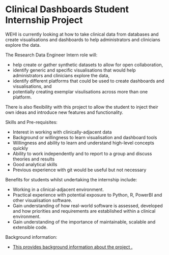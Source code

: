 # Clinical Dashboards Student Internship Project

WEHI is currently looking at how to take clinical data from databases and create visualisations and dashboards to help administrators and clinicians explore the data. 

The Research Data Engineer Intern role will:  
- help create or gather synthetic datasets to allow for open collaboration, 
- identify generic and specific visualisations that would help administrators and clinicians explore the data,
- identify different platforms that could be used to create dashboards and visualisations, and 
- potentially creating exemplar visulisations across more than one platform. 

There is also flexibility with this project to allow the student to inject their own ideas and introduce new features and functionality. 

Skills and Pre-requisites: 
- Interest in working with clinically-adjacent data
- Background or willingness to learn visualisation and dashboard tools
- Willingness and ability to learn and understand high-level concepts quickly 
- Ability to work independently and to report to a group and discuss theories and results 
- Good analytical skills 
- Previous experience with git would be useful but not necessary 

Benefits for students whilst undertaking the internship include:
- Working in a clinical-adjacent environment. 
- Practical experience with potential exposure to Python, R, PowerBI and other visualisation software.  
- Gain understanding of how real-world software is assessed, developed and how priorities and requirements are established within a clinical environment.  
- Gain understanding of the importance of maintainable, scalable and extensible code. 

Background information:
- [This provides background information about the project .]([https://www.youtube.com/watch?v=afIkWHx3duc](https://www.canva.com/design/DAFFFPHCzy0/-O75nh7LZTE2FWfjMKEWKA/view?utm_content=DAFFFPHCzy0&utm_campaign=designshare&utm_medium=link2&utm_source=sharebutton))
